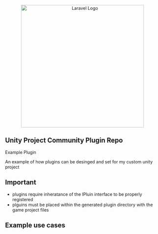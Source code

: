 <p align="center"><img src="/public/assets/images/DSCPIconSquare.png" width="400" alt="Laravel Logo"></a></p>

## Unity Project Community Plugin Repo

Example Plugin

An example of how plugins can be desinged and set for my custom unity project

## Important

-  plugins require inheratance of the IPluin interface to be properly registered
-  plguins must be placed within the generated plugin directory with the game project files

## Example use cases


